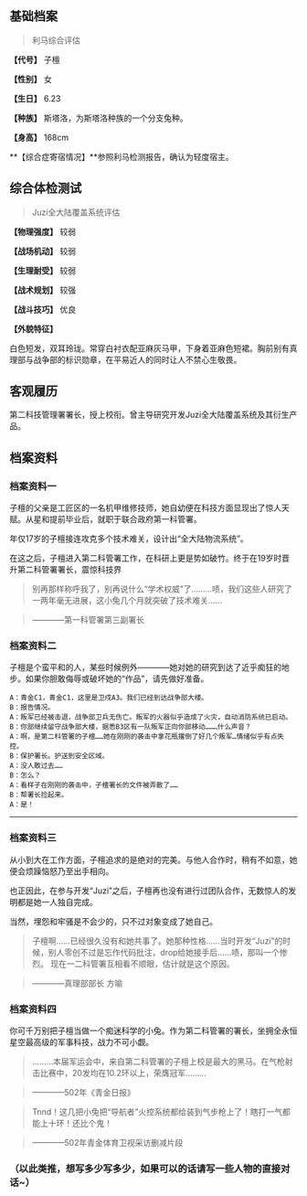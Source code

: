 ## 基础档案

> 利马综合评估

**【代号】** 子檀

**【性别】** 女

**【生日】** 6.23

**【种族】** 斯塔洛，为斯塔洛种族的一个分支兔种。

**【身高】** 168cm

**【综合症寄宿情况】**参照利马检测报告，确认为轻度宿主。

## 综合体检测试

> Juzi全大陆覆盖系统评估

**【物理强度】** 较弱

**【战场机动】** 较弱

**【生理耐受】** 较弱

**【战术规划】** 较强

**【战斗技巧】** 优良

**【外貌特征】**

白色短发，双耳玲珑。常穿白衬衣配亚麻灰马甲，下身着亚麻色短裙。胸前别有真理部与战争部的标识勋章，在平易近人的同时让人不禁心生敬畏。

## 客观履历

第二科技管理署署长，授上校衔。曾主导研究开发Juzi全大陆覆盖系统及其衍生产品。



## 档案资料

### 档案资料一

子檀的父亲是工匠区的一名机甲维修技师，她自幼便在科技方面显现出了惊人天赋。从星和提前毕业后，就职于联合政府第一科管署。

年仅17岁的子檀接连攻克多个技术难关，设计出“全大陆物流系统”。

在这之后，子檀进入第二科管署工作，在科研上更是势如破竹。终于在19岁时晋升第二科管署署长，震惊科技界

> 别再那样称呼我了，别再说什么“学术权威”了………啧，我们这些人研究了一两年毫无进展，这小兔几个月就突破了技术难关……

> ————第一科管署第三副署长

### 档案资料二

子檀是个蛮平和的人，某些时候例外————她对她的研究到达了近乎痴狂的地步。如果你胆敢侮辱或破坏她的“作品”，请先做好准备。

```
A：青金C1，青金C1，这里是卫戍A3。我们已经到达战争部大楼。
B：报告情况。
A：叛军已经被击退，战争部卫兵无伤亡。叛军的火器似乎造成了火灾，自动消防系统已启动。
B：你部继续留守战争部大楼，据悉B3区有一队叛军正向你部移动………什么声音？
A：啊，是第二科管署的子檀……她在刚刚的袭击中拿花瓶撂倒了好几个叛军…情绪似乎有点失控。
B：保护署长。护送到安全区域。
A：没人敢过去……
B：怎么？
A：看样子在刚刚的袭击中，子檀署长的文件被弄散了……
B：帮署长捡起来。
A：是！
```



---

### 档案资料三

从小到大在工作方面，子檀追求的是绝对的完美。与他人合作时，稍有不如意，她便会烦躁恼怒乃至出手相向。

也正因此，在参与开发“Juzi”之后，子檀再也没有进行过团队合作，无数惊人的发明都是她一人独自完成。

当然，埋怨和牢骚是不会少的，只不过对象变成了她自己。

> 子檀啊……已经很久没有和她共事了。她那种性格……当时开发“Juzi”的时候，别人零创不过是忘作代码批注，drop给她接手后……啧，那叫一个惨烈。
现在一二科管署互相看不顺眼，估计就是这个原因。



> ————真理部部长 方喻

### 档案资料四

你可千万别把子檀当做一个痴迷科学的小兔。作为第二科管署的署长，坐拥全永恒星空最高级的军事科技，战力不可小觑。

> ………本届军运会中，来自第二科管署的子檀上校是最大的黑马。在气枪射击比赛中，20发均在10.2环以上，荣膺冠军………

> ————502年《青金日报》

> Tnnd！这几把小兔把“导航者”火控系统都给装到气步枪上了！瞎打一气都能上十环！还比个鬼！

> ————502年青金体育卫视采访删减片段








###

### （以此类推，想写多少写多少，如果可以的话请写一些人物的直接对话~）